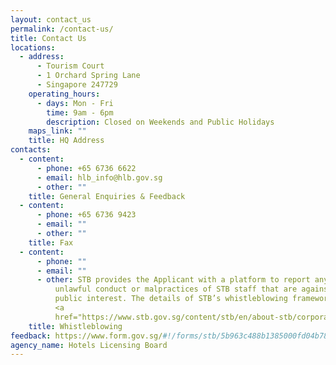 ```yaml
---
layout: contact_us
permalink: /contact-us/
title: Contact Us
locations:
  - address:
      - Tourism Court
      - 1 Orchard Spring Lane
      - Singapore 247729
    operating_hours:
      - days: Mon - Fri
        time: 9am - 6pm
        description: Closed on Weekends and Public Holidays
    maps_link: ""
    title: HQ Address
contacts:
  - content:
      - phone: +65 6736 6622
      - email: hlb_info@hlb.gov.sg
      - other: ""
    title: General Enquiries & Feedback
  - content:
      - phone: +65 6736 9423
      - email: ""
      - other: ""
    title: Fax
  - content:
      - phone: ""
      - email: ""
      - other: STB provides the Applicant with a platform to report any wrong-doings,
          unlawful conduct or malpractices of STB staff that are against the
          public interest. The details of STB’s whistleblowing framework is set
          <a
          href="https://www.stb.gov.sg/content/stb/en/about-stb/corporate-governance.html">here</a>.
    title: Whistleblowing
feedback: https://www.form.gov.sg/#!/forms/stb/5b963c488b1385000fd04b78
agency_name: Hotels Licensing Board
---
```

